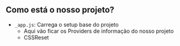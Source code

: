

## Como está o nosso projeto?
- `_app.js`: Carrega o setup base do projeto
    - Aqui vão ficar os Providers de informação do nosso projeto
    - CSSReset